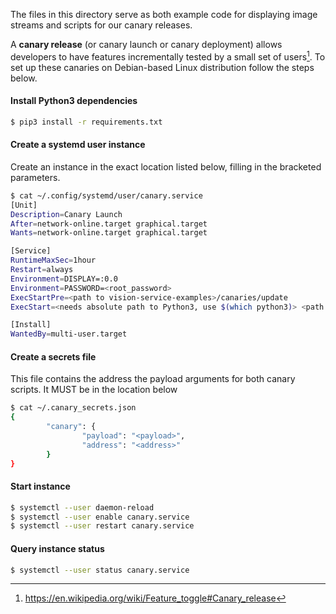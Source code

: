 The files in this directory serve as both example code for displaying image streams and scripts for our canary releases.

A **canary release** (or canary launch or canary deployment) allows developers to have features incrementally tested by a small set of users[^1]. To set up these canaries on Debian-based Linux distribution follow the steps below.

#### Install Python3 dependencies 
```bash
$ pip3 install -r requirements.txt
```
#### Create a systemd user instance 
Create an instance in the exact location listed below, filling in the bracketed parameters.
```bash
$ cat ~/.config/systemd/user/canary.service
[Unit]
Description=Canary Launch
After=network-online.target graphical.target
Wants=network-online.target graphical.target

[Service]
RuntimeMaxSec=1hour
Restart=always
Environment=DISPLAY=:0.0
Environment=PASSWORD=<root_password> 
ExecStartPre=<path to vision-service-examples>/canaries/update
ExecStart=<needs absolute path to Python3, use $(which python3)> <path to vision-service-examples>/controller.py

[Install]
WantedBy=multi-user.target
```
#### Create a secrets file
This file contains the address the payload arguments for both canary scripts. It MUST be in the location below
```bash
$ cat ~/.canary_secrets.json                         
{
        "canary": {
                "payload": "<payload>",
                "address": "<address>"
        }
}

```

#### Start instance

```bash
$ systemctl --user daemon-reload
$ systemctl --user enable canary.service
$ systemctl --user restart canary.service
```

#### Query instance status 
```bash
$ systemctl --user status canary.service 
```


[^1]: https://en.wikipedia.org/wiki/Feature_toggle#Canary_release